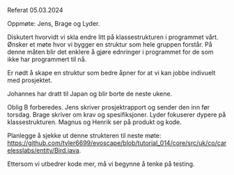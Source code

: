 Referat 05.03.2024

Oppmøte: Jens, Brage og Lyder.

Diskutert hvorvidt vi skla endre litt på klassestrukturen i programmet vårt. Ønsker et møte hvor vi bygger en struktur som hele gruppen forstår. På denne måten blir det enklere å gjøre ednringer i programmet for de som ikke har programmert til nå.

Er nødt å skape en struktur som bedre åpner for at vi kan jobbe indivuelt med prosjektet. 

Johannes har dratt til Japan og blir borte de neste ukene. 


Oblig B forberedes. Jens skriver prosjektrapport og sender den inn før torsdag. Brage skriver om krav og spesifiksjoner. Lyder fokuserer dypere på klassestrukturen. Magnus og Henrik ser på produkt og kode.

Planlegge å sjekke ut denne strukteren til neste møte: https://github.com/tyler6699/evoscape/blob/tutorial_014/core/src/uk/co/carelesslabs/entity/Bird.java.

Ettersom vi utbedrer kode mer, må vi begynne å tenke på testing.


